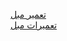 <a href="https://shanamobl.ir/%D8%AA%D8%B9%D9%85%DB%8C%D8%B1-%D9%85%D8%A8%D9%84/">تعمیر مبل</a>
<br/>
<a href="https://shanamobl.ir/%D8%AA%D8%B9%D9%85%DB%8C%D8%B1-%D9%85%D8%A8%D9%84/">تعمیرات مبل</a>
